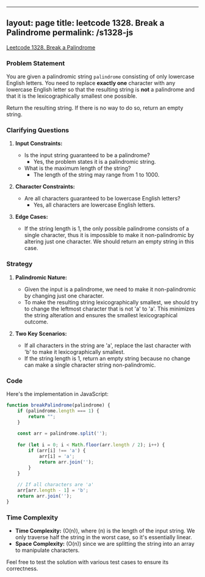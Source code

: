 
---
layout: page
title: leetcode 1328. Break a Palindrome
permalink: /s1328-js
---
[Leetcode 1328. Break a Palindrome](https://algoadvance.github.io/algoadvance/l1328)
### Problem Statement
You are given a palindromic string `palindrome` consisting of only lowercase English letters. You need to replace **exactly one** character with any lowercase English letter so that the resulting string is **not** a palindrome and that it is the lexicographically smallest one possible.

Return the resulting string. If there is no way to do so, return an empty string.

### Clarifying Questions
1. **Input Constraints:**
   - Is the input string guaranteed to be a palindrome?
     - Yes, the problem states it is a palindromic string.
   - What is the maximum length of the string?
     - The length of the string may range from 1 to 1000.

2. **Character Constraints:**
   - Are all characters guaranteed to be lowercase English letters?
     - Yes, all characters are lowercase English letters.

3. **Edge Cases:**
   - If the string length is 1, the only possible palindrome consists of a single character, thus it is impossible to make it non-palindromic by altering just one character. We should return an empty string in this case.

### Strategy
1. **Palindromic Nature:**
   - Given the input is a palindrome, we need to make it non-palindromic by changing just one character.
   - To make the resulting string lexicographically smallest, we should try to change the leftmost character that is not 'a' to 'a'. This minimizes the string alteration and ensures the smallest lexicographical outcome.

2. **Two Key Scenarios:**
   - If all characters in the string are 'a', replace the last character with 'b' to make it lexicographically smallest.
   - If the string length is 1, return an empty string because no change can make a single character string non-palindromic.

### Code
Here's the implementation in JavaScript:

```javascript
function breakPalindrome(palindrome) {
    if (palindrome.length === 1) {
        return "";
    }
    
    const arr = palindrome.split('');
    
    for (let i = 0; i < Math.floor(arr.length / 2); i++) {
        if (arr[i] !== 'a') {
            arr[i] = 'a';
            return arr.join('');
        }
    }
    
    // If all characters are 'a'
    arr[arr.length - 1] = 'b';
    return arr.join('');
}
```

### Time Complexity
- **Time Complexity:** \(O(n)\), where \(n\) is the length of the input string. We only traverse half the string in the worst case, so it's essentially linear.
- **Space Complexity:** \(O(n)\) since we are splitting the string into an array to manipulate characters.

Feel free to test the solution with various test cases to ensure its correctness.